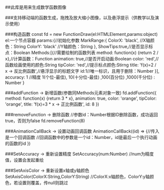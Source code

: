 ##此库是用来生成数学函数图像

###支持移动端的函数生成，拖拽及放大缩小图像，以及悬浮提示（供教学以及演示使用）

###构造函数
	const fd = new FunctionDraw(el:HTMLElement,params:object)
	el:一个节点容器
	params:{//初始化参数
		MarkRange:{
			ColorX: 'black', //X轴颜色：String
			ColorY: 'black'  //Y轴颜色：String
		},
		ShowTips:true,//是否显示标点：Boolean
		Methods:[{//需要绘制的函数列表
			method: function(x) {return 2 / x},//计算函数：Function
			animation: true,//是否开启动画:Boolean
			color: 'red',//函数绘画使用的颜色:String
			tipColor: 'red',//提示标点颜色:Stirng
			title: 'f(x)=2 / x -> 反比例函数',//悬浮显示的标题文字
			id:1//唯一标识，且用于删除：Number
		}],
		accuracy: 1 //精度 1(个位-最佳), 10(十分位-最佳) ,100(百分位) ,1000(千分位) : Number	
	}

###addFunction -> 新增函数(参数同Methods元素对象一致)
	fd.addFunction({
						method: function(x) {return 3 * x},
						animation: true,
						color: 'orange',
						tipColor: 'orange',
						title: 'f(x)=3 * x -> 正比例函数',
						id: 8
					})

###removeFunction -> 删除函数
	//参数id：Number根据ID删除函数，成功返回true，否则为false
	fd.removeFunction(8)

###AnimationCallBack -> 设置动画回调函数
	AnimationCallBack((id) => {//传入是一个回调函数
		//回调函数中的参数是一个id：Number，id是最后一个执行动画的函数的id
	})

###SetAccuracy -> 重新设置精度
	SetAccuracy(num:Number) //num为精度值，设置会发起重绘

###SetAxisColor -> 重新设置x轴或y轴颜色
	SetAxisColor(ColorX:String,ColorY:String) //ColorX:x轴颜色，ColorY:y轴颜色，若设置则覆盖，传null则跳过
